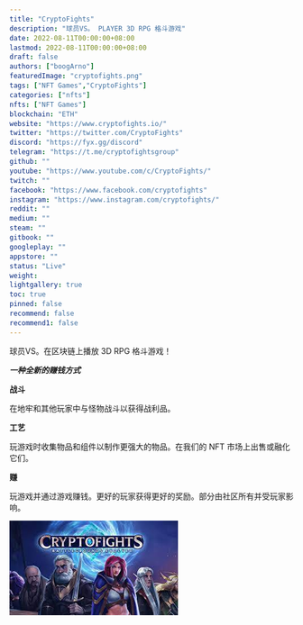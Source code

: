 ```yaml
---
title: "CryptoFights"
description: "球员VS。 PLAYER 3D RPG 格斗游戏"
date: 2022-08-11T00:00:00+08:00
lastmod: 2022-08-11T00:00:00+08:00
draft: false
authors: ["boogArno"]
featuredImage: "cryptofights.png"
tags: ["NFT Games","CryptoFights"]
categories: ["nfts"]
nfts: ["NFT Games"]
blockchain: "ETH"
website: "https://www.cryptofights.io/"
twitter: "https://twitter.com/CryptoFights"
discord: "https://fyx.gg/discord"
telegram: "https://t.me/cryptofightsgroup"
github: ""
youtube: "https://www.youtube.com/c/CryptoFights/"
twitch: ""
facebook: "https://www.facebook.com/cryptofights"
instagram: "https://www.instagram.com/cryptofights/"
reddit: ""
medium: ""
steam: ""
gitbook: ""
googleplay: ""
appstore: ""
status: "Live"
weight: 
lightgallery: true
toc: true
pinned: false
recommend: false
recommend1: false
---
```

球员VS。在区块链上播放 3D RPG 格斗游戏！

***一种全新的赚钱方式***

**战斗**

在地牢和其他玩家中与怪物战斗以获得战利品。

**工艺**

玩游戏时收集物品和组件以制作更强大的物品。在我们的 NFT 市场上出售或融化它们。

**赚**

玩游戏并通过游戏赚钱。更好的玩家获得更好的奖励。部分由社区所有并受玩家影响。

![download](download.jpg)
